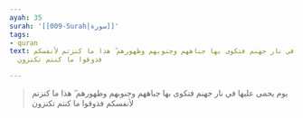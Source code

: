 ```yaml
---
ayah: 35
surah: '[[009-Surah|سورة]]'
tags:
- quran
text: يوم يحمى عليها في نار جهنم فتكوى بها جباههم وجنوبهم وظهورهم ۖ هذا ما كنزتم لأنفسكم
  فذوقوا ما كنتم تكنزون

---
```

> يوم يحمى عليها في نار جهنم فتكوى بها جباههم وجنوبهم وظهورهم ۖ هذا ما كنزتم لأنفسكم فذوقوا ما كنتم تكنزون
